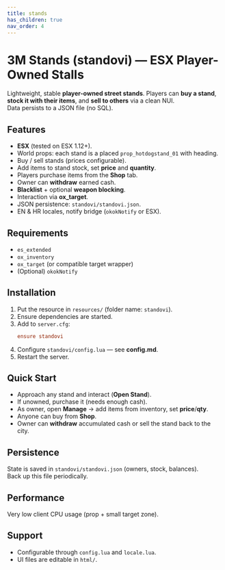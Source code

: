 ```yaml
---
title: stands
has_children: true
nav_order: 4
---
```



# 3M Stands (standovi) — ESX Player-Owned Stalls

Lightweight, stable **player-owned street stands**. Players can **buy a stand**, **stock it with their items**, and **sell to others** via a clean NUI.  
Data persists to a JSON file (no SQL).

## Features
- **ESX** (tested on ESX 1.12+).
- World props: each stand is a placed `prop_hotdogstand_01` with heading.
- Buy / sell stands (prices configurable).
- Add items to stand stock, set **price** and **quantity**.
- Players purchase items from the **Shop** tab.
- Owner can **withdraw** earned cash.
- **Blacklist** + optional **weapon blocking**.
- Interaction via **ox_target**.
- JSON persistence: `standovi/standovi.json`.
- EN & HR locales, notify bridge (`okokNotify` or ESX).

## Requirements
- `es_extended`
- `ox_inventory`
- `ox_target` (or compatible target wrapper)
- (Optional) `okokNotify`

## Installation
1. Put the resource in `resources/` (folder name: `standovi`).  
2. Ensure dependencies are started.
3. Add to `server.cfg`:
   ```cfg
   ensure standovi
   ```
4. Configure `standovi/config.lua` — see **config.md**.
5. Restart the server.

## Quick Start
- Approach any stand and interact (**Open Stand**).  
- If unowned, purchase it (needs enough cash).  
- As owner, open **Manage** → add items from inventory, set **price**/**qty**.  
- Anyone can buy from **Shop**.  
- Owner can **withdraw** accumulated cash or sell the stand back to the city.

## Persistence
State is saved in `standovi/standovi.json` (owners, stock, balances).  
Back up this file periodically.

## Performance
Very low client CPU usage (prop + small target zone).

## Support
- Configurable through `config.lua` and `locale.lua`.
- UI files are editable in `html/`.
